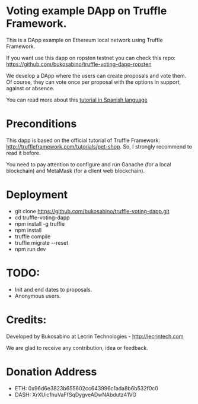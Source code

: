 # Voting example DApp on Truffle Framework.

This is a DApp example on Ethereum local network using Truffle Framework.

If you want use this dapp on ropsten testnet you can check this repo: https://github.com/bukosabino/truffle-voting-dapp-ropsten

We develop a DApp where the users can create proposals and vote them. Of course, they can vote once per proposal with the options in support, against or absence.

You can read more about this [tutorial in Spanish language](https://medium.com/@bukosabino/desarrollo-de-una-dapp-sobre-la-red-ethereum-1a4665c3856a)

# Preconditions

This dapp is based on the official tutorial of Truffle Framework: http://truffleframework.com/tutorials/pet-shop. So, I strongly recommend to read it before.

You need to pay attention to configure and run Ganache (for a local blockchain) and MetaMask (for a client web blockchain).

# Deployment

* git clone https://github.com/bukosabino/truffle-voting-dapp.git
* cd truffle-voting-dapp
* npm install -g truffle
* npm install
* truffle compile
* truffle migrate --reset
* npm run dev

# TODO:

* Init and end dates to proposals.
* Anonymous users.

# Credits:

Developed by Bukosabino at Lecrin Technologies - http://lecrintech.com

We are glad to receive any contribution, idea or feedback.

# Donation Address

* ETH: 0x96d6e3823b655602cc643996c1ada8b6b532f0c0
* DASH: XrXUic1huVaFfSqDygveADwNAbdutz41VG
